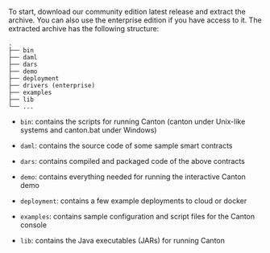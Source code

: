 To start, download our community edition latest release and extract the archive. You can also use the enterprise edition if you have access to it. The extracted archive has the following structure:

```
.
├── bin
├── daml
├── dars
├── demo
├── deployment
├── drivers (enterprise)
├── examples
├── lib
└── ...
```

- `bin`: contains the scripts for running Canton (canton under Unix-like systems and canton.bat under Windows)

- `daml`: contains the source code of some sample smart contracts

- `dars`: contains compiled and packaged code of the above contracts

- `demo`: contains everything needed for running the interactive Canton demo

- `deployment`: contains a few example deployments to cloud or docker

- `examples`: contains sample configuration and script files for the Canton console

- `lib`: contains the Java executables (JARs) for running Canton
